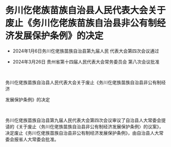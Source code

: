# 务川仡佬族苗族自治县人民代表大会关于废止《务川仡佬族苗族自治县非公有制经济发展保护条例》的决定

- 2024年1月6日务川仡佬族苗族自治县第九届人民
  代表大会第四次会议通过

- 2024年3月26日
  贵州省第十四届人民代表大会常务委员会
  第八次会议批准

<!-- INFO END -->

​

务川仡佬族苗族自治县人民代表大会关于废止《务川仡佬族苗族自治县非公有制经济

发展保护条例》的决定

​

务川仡佬族苗族自治县第九届人民代表大会第四次会议审议了自治县人大常委会提请的《关于废止〈务川仡佬族苗族自治县非公有制经济发展保护条例〉的议案》，决定废止《务川仡佬族苗族自治县非公有制经济发展保护条例》，由自治县人大常委会报省人大常委会批准。
